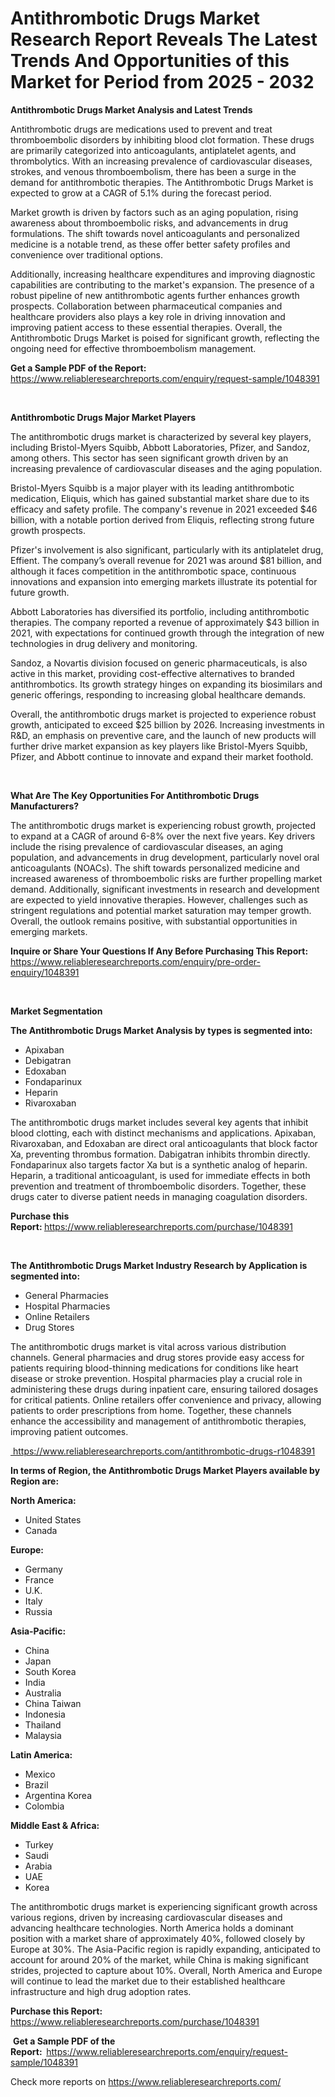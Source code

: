 <p><h1>Antithrombotic Drugs Market Research Report Reveals The Latest Trends And Opportunities of this Market for Period from 2025 - 2032</h1></p><p><strong>Antithrombotic Drugs Market Analysis and Latest Trends</strong></p>
<p><p>Antithrombotic drugs are medications used to prevent and treat thromboembolic disorders by inhibiting blood clot formation. These drugs are primarily categorized into anticoagulants, antiplatelet agents, and thrombolytics. With an increasing prevalence of cardiovascular diseases, strokes, and venous thromboembolism, there has been a surge in the demand for antithrombotic therapies. The Antithrombotic Drugs Market is expected to grow at a CAGR of 5.1% during the forecast period. </p><p>Market growth is driven by factors such as an aging population, rising awareness about thromboembolic risks, and advancements in drug formulations. The shift towards novel anticoagulants and personalized medicine is a notable trend, as these offer better safety profiles and convenience over traditional options. </p><p>Additionally, increasing healthcare expenditures and improving diagnostic capabilities are contributing to the market's expansion. The presence of a robust pipeline of new antithrombotic agents further enhances growth prospects. Collaboration between pharmaceutical companies and healthcare providers also plays a key role in driving innovation and improving patient access to these essential therapies. Overall, the Antithrombotic Drugs Market is poised for significant growth, reflecting the ongoing need for effective thromboembolism management.</p></p>
<p><strong>Get a Sample PDF of the Report:&nbsp;</strong> <a href="https://www.reliableresearchreports.com/enquiry/request-sample/1048391?utm_campaign=3355&utm_medium=2&utm_source=Github&utm_content=ia&utm_term=08032025&utm_id=antithrombotic-drugs">https://www.reliableresearchreports.com/enquiry/request-sample/1048391</a></p>
<p>&nbsp;</p>
<p><strong>Antithrombotic Drugs Major Market Players</strong></p>
<p><p>The antithrombotic drugs market is characterized by several key players, including Bristol-Myers Squibb, Abbott Laboratories, Pfizer, and Sandoz, among others. This sector has seen significant growth driven by an increasing prevalence of cardiovascular diseases and the aging population.</p><p>Bristol-Myers Squibb is a major player with its leading antithrombotic medication, Eliquis, which has gained substantial market share due to its efficacy and safety profile. The company's revenue in 2021 exceeded $46 billion, with a notable portion derived from Eliquis, reflecting strong future growth prospects.</p><p>Pfizer's involvement is also significant, particularly with its antiplatelet drug, Effient. The company’s overall revenue for 2021 was around $81 billion, and although it faces competition in the antithrombotic space, continuous innovations and expansion into emerging markets illustrate its potential for future growth.</p><p>Abbott Laboratories has diversified its portfolio, including antithrombotic therapies. The company reported a revenue of approximately $43 billion in 2021, with expectations for continued growth through the integration of new technologies in drug delivery and monitoring.</p><p>Sandoz, a Novartis division focused on generic pharmaceuticals, is also active in this market, providing cost-effective alternatives to branded antithrombotics. Its growth strategy hinges on expanding its biosimilars and generic offerings, responding to increasing global healthcare demands.</p><p>Overall, the antithrombotic drugs market is projected to experience robust growth, anticipated to exceed $25 billion by 2026. Increasing investments in R&D, an emphasis on preventive care, and the launch of new products will further drive market expansion as key players like Bristol-Myers Squibb, Pfizer, and Abbott continue to innovate and expand their market foothold.</p></p>
<p>&nbsp;</p>
<p><strong>What Are The Key Opportunities For Antithrombotic Drugs Manufacturers?</strong></p>
<p><p>The antithrombotic drugs market is experiencing robust growth, projected to expand at a CAGR of around 6-8% over the next five years. Key drivers include the rising prevalence of cardiovascular diseases, an aging population, and advancements in drug development, particularly novel oral anticoagulants (NOACs). The shift towards personalized medicine and increased awareness of thromboembolic risks are further propelling market demand. Additionally, significant investments in research and development are expected to yield innovative therapies. However, challenges such as stringent regulations and potential market saturation may temper growth. Overall, the outlook remains positive, with substantial opportunities in emerging markets.</p></p>
<p><strong>Inquire or Share Your Questions If Any Before Purchasing This Report:</strong> <a href="https://www.reliableresearchreports.com/enquiry/pre-order-enquiry/1048391?utm_campaign=3355&utm_medium=2&utm_source=Github&utm_content=ia&utm_term=08032025&utm_id=antithrombotic-drugs">https://www.reliableresearchreports.com/enquiry/pre-order-enquiry/1048391</a></p>
<p>&nbsp;</p>
<p><strong>Market Segmentation</strong></p>
<p><strong>The Antithrombotic Drugs Market Analysis by types is segmented into:</strong></p>
<p><ul><li>Apixaban</li><li>Debigatran</li><li>Edoxaban</li><li>Fondaparinux</li><li>Heparin</li><li>Rivaroxaban</li></ul></p>
<p><p>The antithrombotic drugs market includes several key agents that inhibit blood clotting, each with distinct mechanisms and applications. Apixaban, Rivaroxaban, and Edoxaban are direct oral anticoagulants that block factor Xa, preventing thrombus formation. Dabigatran inhibits thrombin directly. Fondaparinux also targets factor Xa but is a synthetic analog of heparin. Heparin, a traditional anticoagulant, is used for immediate effects in both prevention and treatment of thromboembolic disorders. Together, these drugs cater to diverse patient needs in managing coagulation disorders.</p></p>
<p><strong>Purchase this Report:&nbsp;</strong><a href="https://www.reliableresearchreports.com/purchase/1048391?utm_campaign=3355&utm_medium=2&utm_source=Github&utm_content=ia&utm_term=08032025&utm_id=antithrombotic-drugs">https://www.reliableresearchreports.com/purchase/1048391</a></p>
<p>&nbsp;</p>
<p><strong>The Antithrombotic Drugs Market Industry Research by Application is segmented into:</strong></p>
<p><ul><li>General Pharmacies</li><li>Hospital Pharmacies</li><li>Online Retailers</li><li>Drug Stores</li></ul></p>
<p><p>The antithrombotic drugs market is vital across various distribution channels. General pharmacies and drug stores provide easy access for patients requiring blood-thinning medications for conditions like heart disease or stroke prevention. Hospital pharmacies play a crucial role in administering these drugs during inpatient care, ensuring tailored dosages for critical patients. Online retailers offer convenience and privacy, allowing patients to order prescriptions from home. Together, these channels enhance the accessibility and management of antithrombotic therapies, improving patient outcomes.</p></p>
<p><a href="https://www.reliableresearchreports.com/antithrombotic-drugs-r1048391?utm_campaign=3355&utm_medium=2&utm_source=Github&utm_content=ia&utm_term=08032025&utm_id=antithrombotic-drugs">&nbsp;https://www.reliableresearchreports.com/antithrombotic-drugs-r1048391</a></p>
<p><strong>In terms of Region, the Antithrombotic Drugs Market Players available by Region are:</strong></p>
<p>
    <p> <strong> North America: </strong>
        <ul>
            <li>United States</li>
            <li>Canada</li>
        </ul>
        </p> 
    <p> <strong> Europe: </strong>
        <ul>
            <li>Germany</li>
            <li>France</li>
            <li>U.K.</li>
            <li>Italy</li>
            <li>Russia</li>
        </ul>
        </p> 
    <p> <strong> Asia-Pacific: </strong>
        <ul>
            <li>China</li>
            <li>Japan</li>
            <li>South Korea</li>
            <li>India</li>
            <li>Australia</li>
            <li>China Taiwan</li>
            <li>Indonesia</li>
            <li>Thailand</li>
            <li>Malaysia</li>
        </ul>
        </p> 
    <p> <strong> Latin America: </strong>
        <ul>
            <li>Mexico</li>
            <li>Brazil</li>
            <li>Argentina Korea</li>
            <li>Colombia</li>
        </ul>
        </p> 
    <p> <strong> Middle East & Africa: </strong>
        <ul>
            <li>Turkey</li>
            <li>Saudi</li>
            <li>Arabia</li>
            <li>UAE</li>
            <li>Korea</li>
        </ul>
    </p>
    </p>
<p><p>The antithrombotic drugs market is experiencing significant growth across various regions, driven by increasing cardiovascular diseases and advancing healthcare technologies. North America holds a dominant position with a market share of approximately 40%, followed closely by Europe at 30%. The Asia-Pacific region is rapidly expanding, anticipated to account for around 20% of the market, while China is making significant strides, projected to capture about 10%. Overall, North America and Europe will continue to lead the market due to their established healthcare infrastructure and high drug adoption rates.</p></p>
<p><strong>Purchase this Report: </strong><a href="https://www.reliableresearchreports.com/purchase/1048391?utm_campaign=3355&utm_medium=2&utm_source=Github&utm_content=ia&utm_term=08032025&utm_id=antithrombotic-drugs">https://www.reliableresearchreports.com/purchase/1048391</a></p>
<p>&nbsp;<strong>Get a Sample PDF of the Report:&nbsp;&nbsp;</strong><a href="https://www.reliableresearchreports.com/enquiry/request-sample/1048391?utm_campaign=3355&utm_medium=2&utm_source=Github&utm_content=ia&utm_term=08032025&utm_id=antithrombotic-drugs">https://www.reliableresearchreports.com/enquiry/request-sample/1048391</a></p>
<p><strong></strong></p>
<p>Check more reports on <a href="https://www.reliableresearchreports.com/?utm_campaign=3355&utm_medium=2&utm_source=Github&utm_content=ia&utm_term=08032025&utm_id=antithrombotic-drugs">https://www.reliableresearchreports.com/</a></p>